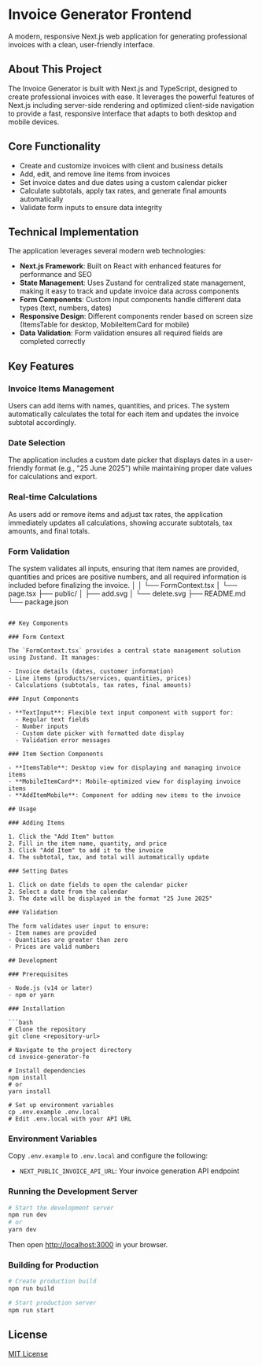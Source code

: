 # Invoice Generator Frontend

A modern, responsive Next.js web application for generating professional invoices with a clean, user-friendly interface.

## About This Project

The Invoice Generator is built with Next.js and TypeScript, designed to create professional invoices with ease. It leverages the powerful features of Next.js including server-side rendering and optimized client-side navigation to provide a fast, responsive interface that adapts to both desktop and mobile devices.

## Core Functionality

- Create and customize invoices with client and business details
- Add, edit, and remove line items from invoices
- Set invoice dates and due dates using a custom calendar picker
- Calculate subtotals, apply tax rates, and generate final amounts automatically
- Validate form inputs to ensure data integrity

## Technical Implementation

The application leverages several modern web technologies:

- **Next.js Framework**: Built on React with enhanced features for performance and SEO
- **State Management**: Uses Zustand for centralized state management, making it easy to track and update invoice data across components
- **Form Components**: Custom input components handle different data types (text, numbers, dates)
- **Responsive Design**: Different components render based on screen size (ItemsTable for desktop, MobileItemCard for mobile)
- **Data Validation**: Form validation ensures all required fields are completed correctly

## Key Features

### Invoice Items Management

Users can add items with names, quantities, and prices. The system automatically calculates the total for each item and updates the invoice subtotal accordingly.

### Date Selection

The application includes a custom date picker that displays dates in a user-friendly format (e.g., "25 June 2025") while maintaining proper date values for calculations and export.

### Real-time Calculations

As users add or remove items and adjust tax rates, the application immediately updates all calculations, showing accurate subtotals, tax amounts, and final totals.

### Form Validation

The system validates all inputs, ensuring that item names are provided, quantities and prices are positive numbers, and all required information is included before finalizing the invoice.
│   │   └── FormContext.tsx
│   └── page.tsx
├── public/
│   ├── add.svg
│   └── delete.svg
├── README.md
└── package.json
```

## Key Components

### Form Context

The `FormContext.tsx` provides a central state management solution using Zustand. It manages:

- Invoice details (dates, customer information)
- Line items (products/services, quantities, prices)
- Calculations (subtotals, tax rates, final amounts)

### Input Components

- **TextInput**: Flexible text input component with support for:
  - Regular text fields
  - Number inputs
  - Custom date picker with formatted date display
  - Validation error messages

### Item Section Components

- **ItemsTable**: Desktop view for displaying and managing invoice items
- **MobileItemCard**: Mobile-optimized view for displaying invoice items
- **AddItemMobile**: Component for adding new items to the invoice

## Usage

### Adding Items

1. Click the "Add Item" button
2. Fill in the item name, quantity, and price
3. Click "Add Item" to add it to the invoice
4. The subtotal, tax, and total will automatically update

### Setting Dates

1. Click on date fields to open the calendar picker
2. Select a date from the calendar
3. The date will be displayed in the format "25 June 2025"

### Validation

The form validates user input to ensure:
- Item names are provided
- Quantities are greater than zero
- Prices are valid numbers

## Development

### Prerequisites

- Node.js (v14 or later)
- npm or yarn

### Installation

```bash
# Clone the repository
git clone <repository-url>

# Navigate to the project directory
cd invoice-generator-fe

# Install dependencies
npm install
# or
yarn install

# Set up environment variables
cp .env.example .env.local
# Edit .env.local with your API URL
```

### Environment Variables

Copy `.env.example` to `.env.local` and configure the following:

- `NEXT_PUBLIC_INVOICE_API_URL`: Your invoice generation API endpoint

### Running the Development Server

```bash
# Start the development server
npm run dev
# or
yarn dev
```

Then open [http://localhost:3000](http://localhost:3000) in your browser.

### Building for Production

```bash
# Create production build
npm run build

# Start production server
npm run start
```

## License

[MIT License](LICENSE)
